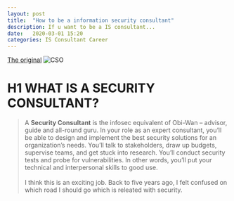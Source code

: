 ```yaml
---
layout: post
title:  "How to be a information security consultant"
description: If u want to be a IS consultant...
date:   2020-03-01 15:20 
categories: IS Consultant Career
---
```

[The original](https://www.cyberdegrees.org/jobs/security-consultant/)
![CSO](../mysources/cso.png"CSO")

# H1 WHAT IS A SECURITY CONSULTANT?

> A **Security Consultant** is the infosec equivalent of Obi-Wan – advisor, guide and all-round guru. In your role as an expert consultant, you’ll be able to design and implement the best security solutions for an organization’s needs. You’ll talk to stakeholders, draw up budgets, supervise teams, and get stuck into research. You’ll conduct security tests and probe for vulnerabilities. In other words, you’ll put your technical and interpersonal skills to good use. <br><br>
I think this is an exciting job. Back to five years ago, I felt confused on which road I should go which is releated with security. 

